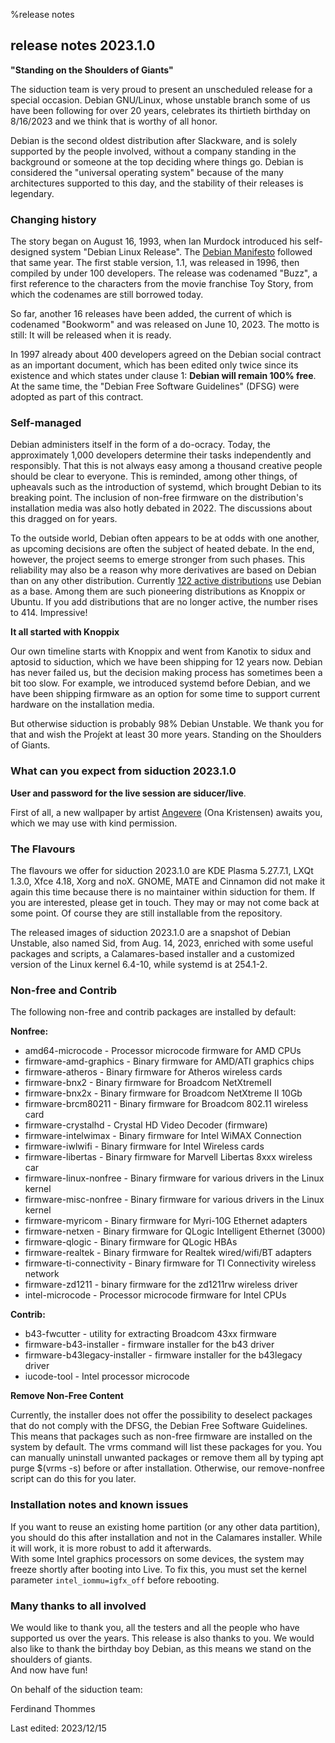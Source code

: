 %release notes

## release notes 2023.1.0

**"Standing on the Shoulders of Giants"**

The siduction team is very proud to present an unscheduled release for a special occasion. Debian GNU/Linux, whose unstable branch some of us have been following for over 20 years, celebrates its thirtieth birthday on 8/16/2023 and we think that is worthy of all honor.

Debian is the second oldest distribution after Slackware, and is solely supported by the people involved, without a company standing in the background or someone at the top deciding where things go. Debian is considered the "universal operating system" because of the many architectures supported to this day, and the stability of their releases is legendary.

### Changing history

The story began on August 16, 1993, when Ian Murdock introduced his self-designed system "Debian Linux Release". The [Debian Manifesto](https://www.debian.org/doc/manuals/project-history/manifesto.de.html) followed that same year. The first stable version, 1.1, was released in 1996, then compiled by under 100 developers. The release was codenamed "Buzz", a first reference to the characters from the movie franchise Toy Story, from which the codenames are still borrowed today.


So far, another 16 releases have been added, the current of which is codenamed "Bookworm" and was released on June 10, 2023. The motto is still: It will be released when it is ready.


In 1997 already about 400 developers agreed on the Debian social contract as an important document, which has been edited only twice since its existence and which states under clause 1: **Debian will remain 100% free**. At the same time, the "Debian Free Software Guidelines" (DFSG) were adopted as part of this contract.

### Self-managed

Debian administers itself in the form of a do-ocracy. Today, the approximately 1,000 developers determine their tasks independently and responsibly. That this is not always easy among a thousand creative people should be clear to everyone. This is reminded, among other things, of upheavals such as the introduction of systemd, which brought Debian to its breaking point. The inclusion of non-free firmware on the distribution's installation media was also hotly debated in 2022. The discussions about this dragged on for years.

To the outside world, Debian often appears to be at odds with one another, as upcoming decisions are often the subject of heated debate. In the end, however, the project seems to emerge stronger from such phases. This reliability may also be a reason why more derivatives are based on Debian than on any other distribution. Currently [122 active distributions](https://distrowatch.com/search.php?ostype=All&category=All&origin=All&basedon=Debian&notbasedon=None&desktop=All&architecture=All&package=All&rolling=All&isosize=All&netinstall=All&language=All&defaultinit=All&status=Active#simple) use Debian as a base. Among them are such pioneering distributions as Knoppix or Ubuntu. If you add distributions that are no longer active, the number rises to 414. Impressive!

**It all started with Knoppix**

Our own timeline starts with Knoppix and went from Kanotix to sidux and aptosid to siduction, which we have been shipping for 12 years now. Debian has never failed us, but the decision making process has sometimes been a bit too slow. For example, we introduced systemd before Debian, and we have been shipping firmware as an option for some time to support current hardware on the installation media.

But otherwise siduction is probably 98% Debian Unstable. We thank you for that and wish the Proj́ekt at least 30 more years. Standing on the Shoulders of Giants.

### What can you expect from siduction 2023.1.0

**User and password for the live session are siducer/live**.

First of all, a new wallpaper by artist [Angevere](https://www.artstation.com/angevere) (Ona Kristensen) awaits you, which we may use with kind permission.

### The Flavours

The flavours we offer for siduction 2023.1.0 are KDE Plasma 5.27.7.1, LXQt 1.3.0, Xfce 4.18, Xorg and noX. GNOME, MATE and Cinnamon did not make it again this time because there is no maintainer within siduction for them. If you are interested, please get in touch. They may or may not come back at some point. Of course they are still installable from the repository.

The released images of siduction 2023.1.0 are a snapshot of Debian Unstable, also named Sid, from Aug. 14, 2023, enriched with some useful packages and scripts, a Calamares-based installer and a customized version of the Linux kernel 6.4-10, while systemd is at 254.1-2.

### Non-free and Contrib

The following non-free and contrib packages are installed by default:

**Nonfree:**

- amd64-microcode - Processor microcode firmware for AMD CPUs  
- firmware-amd-graphics - Binary firmware for AMD/ATI graphics chips  
- firmware-atheros - Binary firmware for Atheros wireless cards  
- firmware-bnx2 - Binary firmware for Broadcom NetXtremeII  
- firmware-bnx2x - Binary firmware for Broadcom NetXtreme II 10Gb  
- firmware-brcm80211 - Binary firmware for Broadcom 802.11 wireless card  
- firmware-crystalhd - Crystal HD Video Decoder (firmware)  
- firmware-intelwimax - Binary firmware for Intel WiMAX Connection  
- firmware-iwlwifi - Binary firmware for Intel Wireless cards  
- firmware-libertas - Binary firmware for Marvell Libertas 8xxx wireless car  
- firmware-linux-nonfree - Binary firmware for various drivers in the Linux kernel  
- firmware-misc-nonfree - Binary firmware for various drivers in the Linux kernel  
- firmware-myricom - Binary firmware for Myri-10G Ethernet adapters  
- firmware-netxen - Binary firmware for QLogic Intelligent Ethernet (3000)  
- firmware-qlogic - Binary firmware for QLogic HBAs  
- firmware-realtek - Binary firmware for Realtek wired/wifi/BT adapters  
- firmware-ti-connectivity - Binary firmware for TI Connectivity wireless network  
- firmware-zd1211 - binary firmware for the zd1211rw wireless driver  
- intel-microcode - Processor microcode firmware for Intel CPUs  

**Contrib:**

- b43-fwcutter - utility for extracting Broadcom 43xx firmware  
- firmware-b43-installer - firmware installer for the b43 driver  
- firmware-b43legacy-installer - firmware installer for the b43legacy driver  
- iucode-tool - Intel processor microcode  

**Remove Non-Free Content**

Currently, the installer does not offer the possibility to deselect packages that do not comply with the DFSG, the Debian Free Software Guidelines. This means that packages such as non-free firmware are installed on the system by default. The vrms command will list these packages for you. You can manually uninstall unwanted packages or remove them all by typing apt purge $(vrms -s) before or after installation. Otherwise, our remove-nonfree script can do this for you later.

### Installation notes and known issues

If you want to reuse an existing home partition (or any other data partition), you should do this after installation and not in the Calamares installer. While it will work, it is more robust to add it afterwards.  
With some Intel graphics processors on some devices, the system may freeze shortly after booting into Live. To fix this, you must set the kernel parameter `intel_iommu=igfx_off` before rebooting.

### Many thanks to all involved

We would like to thank you, all the testers and all the people who have supported us over the years. This release is also thanks to you. We would also like to thank the birthday boy Debian, as this means we stand on the shoulders of giants.  
And now have fun!

On behalf of the siduction team:

Ferdinand Thommes

<div id="rev">Last edited: 2023/12/15</div>
